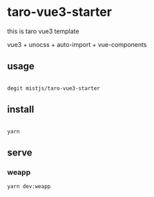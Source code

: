# taro-vue3-starter
this is taro vue3 template

vue3 + unocss + auto-import + vue-components

## usage


```shell

degit mistjs/taro-vue3-starter

```

## install

```shell

yarn

```

## serve

### weapp

```shell
yarn dev:weapp
```


